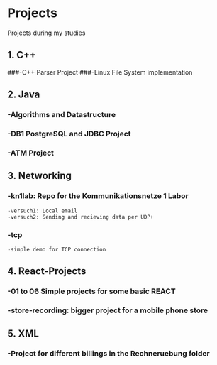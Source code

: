 # Projects
Projects during my studies

## 1. C++
  ###-C++ Parser Project
  ###-Linux File System implementation
## 2. Java
  ### -Algorithms and Datastructure
  ### -DB1 PostgreSQL and JDBC Project
  ### -ATM Project
## 3. Networking
  ### -kn1lab: Repo for the Kommunikationsnetze 1 Labor
    -versuch1: Local email
    -versuch2: Sending and recieving data per UDP+
   ### -tcp
    -simple demo for TCP connection
## 4. React-Projects
  ### -01 to 06 Simple projects for some basic REACT
  ### -store-recording: bigger project for a mobile phone store
## 5. XML
  ### -Project for different billings in the Rechneruebung folder
